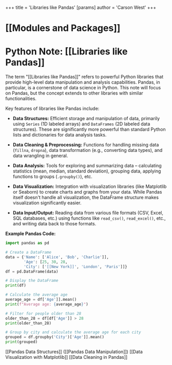 +++
 title = 'Libraries like Pandas'
[params]
	author = 'Carson West'
+++
# [[Modules and Packages]]
# Python Note: [[Libraries like Pandas]] 
The term "[[Libraries like Pandas]]" refers to powerful Python libraries that provide high-level data manipulation and analysis capabilities. Pandas, in particular, is a cornerstone of data science in Python.  This note will focus on Pandas, but the concept extends to other libraries with similar functionalities.

Key features of libraries like Pandas include:

* **Data Structures:**  Efficient storage and manipulation of data, primarily using `Series` (1D labeled arrays) and `DataFrames` (2D labeled data structures).  These are significantly more powerful than standard Python lists and dictionaries for data analysis tasks.

* **Data Cleaning & Preprocessing:** Functions for handling missing data (`fillna`, `dropna`), data transformation (e.g., converting data types), and data wrangling in general.

* **Data Analysis:** Tools for exploring and summarizing data – calculating statistics (mean, median, standard deviation), grouping data, applying functions to groups (`.groupby()`), etc.

* **Data Visualization:**  Integration with visualization libraries (like Matplotlib or Seaborn) to create charts and graphs from your data.  While Pandas itself doesn't handle all visualization, the DataFrame structure makes visualization significantly easier.

* **Data Input/Output:** Reading data from various file formats (CSV, Excel, SQL databases, etc.) using functions like `read_csv()`, `read_excel()`, etc., and writing data back to those formats.


**Example Pandas Code:**

```python
import pandas as pd

# Create a DataFrame
data = {'Name': ['Alice', 'Bob', 'Charlie']],
        'Age': [25, 30, 28,
        'City': ['[[New York]]', 'London', 'Paris']]}
df = pd.DataFrame(data)

# Display the DataFrame
print(df)

# Calculate the average age
average_age = df['Age']].mean()
print(f"Average age: {average_age}")

# Filter for people older than 28
older_than_28 = df[df['Age']] > 28
print(older_than_28)

# Group by city and calculate the average age for each city
grouped = df.groupby('City')['Age']].mean()
print(grouped)
```

[[Pandas Data Structures]]  ([[Pandas Data Manipulation]]) [[Data Visualization with Matplotlib]] [[Data Cleaning in Pandas]]
